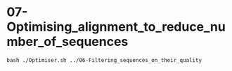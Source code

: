 # 07-Optimising_alignment_to_reduce_number_of_sequences

`bash ./Optimiser.sh ../06-Filtering_sequences_on_their_quality`